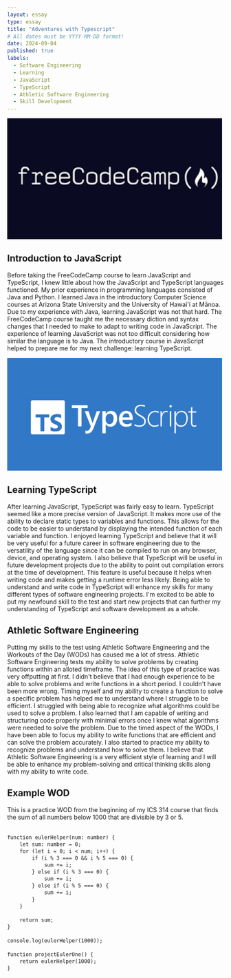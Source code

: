 ```yaml
---
layout: essay
type: essay
title: "Adventures with Typescript"
# All dates must be YYYY-MM-DD format!
date: 2024-09-04
published: true
labels:
  - Software Engineering
  - Learning
  - JavaScript
  - TypeScript
  - Athletic Software Engineering
  - Skill Development
---
```


<img width="500px" class="rounded mx-auto d-block" src="../img/typescript/FreeCodeCamp.png">

## Introduction to JavaScript

Before taking the FreeCodeCamp course to learn JavaScript and TypeScript, I knew little about how the JavaScript and TypeScript languages functioned. My prior experience in programming languages consisted of Java and Python. I learned Java in the introductory Computer Science courses at Arizona State University and the University of Hawai'i at Mānoa. Due to my experience with Java, learning JavaScript was not that hard. The FreeCodeCamp course taught me the necessary diction and syntax changes that I needed to make to adapt to writing code in JavaScript. The experience of learning JavaScript was not too difficult considering how similar the language is to Java. The introductory course in JavaScript helped to prepare me for my next challenge: learning TypeScript.

<img width="500px" class="rounded mx-auto d-block" src="../img/typescript/Typescript.png">

## Learning TypeScript

After learning JavaScript, TypeScript was fairly easy to learn. TypeScript seemed like a more precise version of JavaScript. It makes more use of the ability to declare static types to variables and functions. This allows for the code to be easier to understand by displaying the intended function of each variable and function. I enjoyed learning TypeScript and believe that it will be very useful for a future career in software engineering due to the versatility of the language since it can be compiled to run on any browser, device, and operating system. I also believe that TypeScript will be useful in future development projects due to the ability to point out compilation errors at the time of development. This feature is useful because it helps when writing code and makes getting a runtime error less likely. Being able to understand and write code in TypeScript will enhance my skills for many different types of software engineering projects. I'm excited to be able to put my newfound skill to the test and start new projects that can further my understanding of TypeScript and software development as a whole.

## Athletic Software Engineering

Putting my skills to the test using Athletic Software Engineering and the Workouts of the Day (WODs) has caused me a lot of stress. Athletic Software Engineering tests my ability to solve problems by creating functions within an alloted timeframe. The idea of this type of practice was very offputting at first. I didn't believe that I had enough experience to be able to solve problems and write functions in a short period. I couldn't have been more wrong. Timing myself and my ability to create a function to solve a specific problem has helped me to understand where I struggle to be efficient. I struggled with being able to recognize what algorithms could be used to solve a problem. I also learned that I am capable of writing and structuring code properly with minimal errors once I knew what algorithms were needed to solve the problem. Due to the timed aspect of the WODs, I have been able to focus my ability to write functions that are efficient and can solve the problem accurately. I also started to practice my ability to recognize problems and understand how to solve them. I believe that Athletic Software Engineering is a very efficient style of learning and I will be able to enhance my problem-solving and critical thinking skills along with my ability to write code.

## Example WOD

This is a practice WOD from the beginning of my ICS 314 course that finds the sum of all numbers below 1000 that are divisible by 3 or 5.

```

function eulerHelper(num: number) {
    let sum: number = 0;
    for (let i = 0; i < num; i++) {
        if (i % 3 === 0 && i % 5 === 0) {
            sum += i;
        } else if (i % 3 === 0) {
            sum += i;
        } else if (i % 5 === 0) {
            sum += i;
        }
    }

    return sum;
}

console.log(eulerHelper(1000));

function projectEulerOne() {
    return eulerHelper(1000);
}

```
